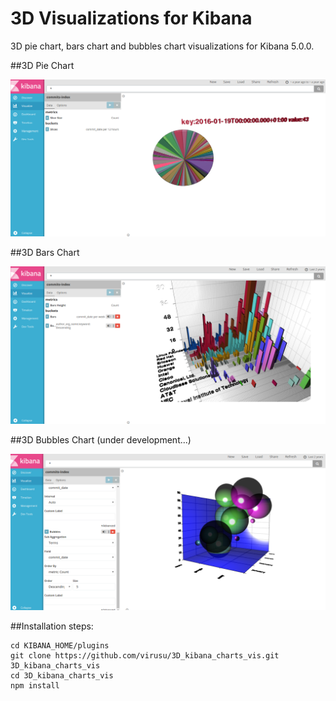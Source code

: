 # 3D Visualizations for Kibana

3D pie chart, bars chart and bubbles chart visualizations for Kibana 5.0.0.

##3D Pie Chart

![image](resources/onlypie3D.png)

##3D Bars Chart

![image](resources/onlybars3D.png)

##3D Bubbles Chart (under development...)

![image](resources/onlybubbles3D.png)

##Installation steps:

```
cd KIBANA_HOME/plugins
git clone https://github.com/virusu/3D_kibana_charts_vis.git 3D_kibana_charts_vis
cd 3D_kibana_charts_vis
npm install
```
